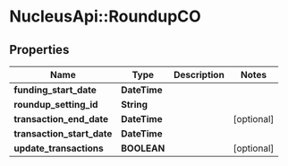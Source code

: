 # NucleusApi::RoundupCO

## Properties
Name | Type | Description | Notes
------------ | ------------- | ------------- | -------------
**funding_start_date** | **DateTime** |  | 
**roundup_setting_id** | **String** |  | 
**transaction_end_date** | **DateTime** |  | [optional] 
**transaction_start_date** | **DateTime** |  | 
**update_transactions** | **BOOLEAN** |  | [optional] 



